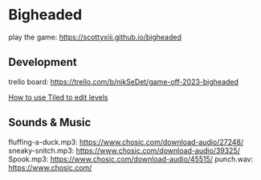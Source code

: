 # Bigheaded

play the game: https://scottyxiii.github.io/bigheaded

## Development

trello board: https://trello.com/b/njkSeDet/game-off-2023-bigheaded

[How to use Tiled to edit levels](./Tiled.md)

## Sounds & Music

fluffing-a-duck.mp3: https://www.chosic.com/download-audio/27248/
sneaky-snitch.mp3: https://www.chosic.com/download-audio/39325/
Spook.mp3: https://www.chosic.com/download-audio/45515/
punch.wav: https://www.chosic.com/